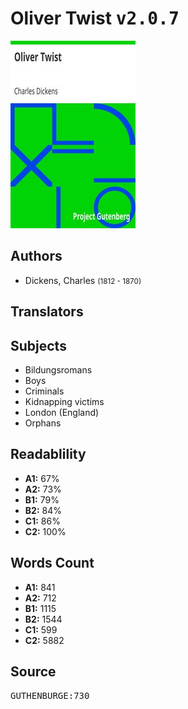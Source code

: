 # Oliver Twist <kbd>v2.0.7</kbd>

![](./cover.medium.jpg "")

## Authors


 - Dickens, Charles <small>(1812 - 1870)</small>

## Translators



## Subjects


 - Bildungsromans
 - Boys
 - Criminals
 - Kidnapping victims
 - London (England)
 - Orphans

## Readablility


 - **A1:** 67%
 - **A2:** 73%
 - **B1:** 79%
 - **B2:** 84%
 - **C1:** 86%
 - **C2:** 100%

## Words Count


 - **A1:** 841
 - **A2:** 712
 - **B1:** 1115
 - **B2:** 1544
 - **C1:** 599
 - **C2:** 5882

## Source


<kbd>GUTHENBURGE:730</kbd>
